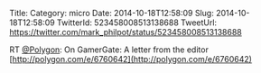 Title: 
Category: micro
Date: 2014-10-18T12:58:09
Slug: 2014-10-18T12:58:09
TwitterId: 523458008513138688
TweetUrl: https://twitter.com/mark_philpot/status/523458008513138688

RT [@Polygon](https://twitter.com/Polygon): On GamerGate: A letter from the editor [http://polygon.com/e/6760642](http://polygon.com/e/6760642)